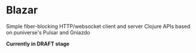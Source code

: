 Blazar
======

Simple fiber-blocking HTTP/websocket client and server Clojure APIs 
based on puniverse's Pulsar and Gniazdo

**Currently in DRAFT stage**
